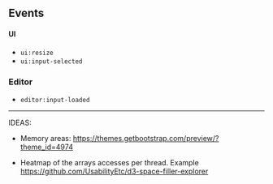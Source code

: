 ## Events

#### UI
- `ui:resize`
- `ui:input-selected`
### Editor
- `editor:input-loaded`

------
IDEAS:

- Memory areas: https://themes.getbootstrap.com/preview/?theme_id=4974

- Heatmap of the arrays accesses per thread. Example https://github.com/UsabilityEtc/d3-space-filler-explorer
